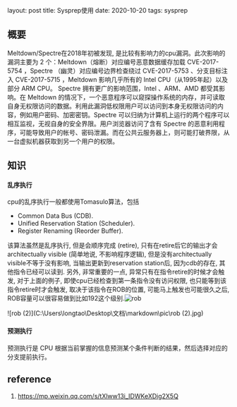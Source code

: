layout: post
title: Sysprep使用
date: 2020-10-20 
tags: sysprep  

## 概要

Meltdown/Spectre在2018年初被发现, 是比较有影响力的cpu漏洞。此次影响的漏洞主要为 2 个：Meltdown（熔断）对应编号恶意数据缓存加载 CVE-2017-5754 ，Spectre （幽灵）对应编号边界检查绕过 CVE-2017-5753 、分支目标注入 CVE-2017-5715 ，Meltdown 影响几乎所有的 Intel CPU（从1995年起）以及部分 ARM CPU。 Spectre 拥有更广的影响范围，Intel 、ARM、AMD 都受其影响。在 Meltdown 的情况下，一个恶意程序可以窥探操作系统的内存，并可读取自身无权限访问的数据。利用此漏洞低权限用户可以访问到本身无权限访问的内容，例如用户密码、加密密钥。Spectre 可以归纳为计算机上运行的两个程序可以相互监视，无视自身的安全界限。用户浏览器访问了含有 Spectre 的恶意利用程序，可能导致用户的帐号、密码泄漏。而在公共云服务器上，则可能打破界限，从一台虚拟机器获取到另一个用户的权限。

## 知识

#### 乱序执行

cpu的乱序执行一般都使用Tomasulo算法，包括

- Common Data Bus (CDB).
- Unified Reservation Station (Scheduler).
- Register Renaming (Reorder Buffer).

该算法虽然是乱序执行, 但是会顺序完成 (retire), 只有在retire后它的输出才会architectually visible (简单地说, 不影响程序逻辑), 但是没有architectually visible不等于没有影响, 当输出更新到reservation station后, 因为cdb的存在, 其他指令已经可以读到. 另外, 非常重要的一点, 异常只有在指令retire的时候才会触发, 对于上面的例子, 即使cpu已经检查到第一条指令没有访问权限, 也只能等到该指令retire时才会触发, 取决于该指令在ROB的位置, 可能马上触发也可能很久之后, ROB容量可以很容易做到比如192这个级别.![rob](C:\Users\longtao\Desktop\文档\markdown\pic\rob.jpg)

![rob (2)](C:\Users\longtao\Desktop\文档\markdown\pic\rob (2).jpg)

#### 预测执行

预测执行是 CPU 根据当前掌握的信息预测某个条件判断的结果，然后选择对应的分支提前执行。







## reference

1. https://mp.weixin.qq.com/s/tXlww13i_IDWKeXDig2X5Q